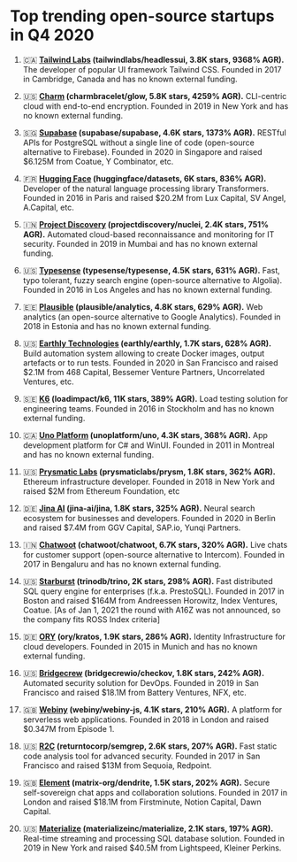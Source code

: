 # Top trending open-source startups in Q4 2020

1. 🇨🇦 **[Tailwind Labs](https://tailwindcss.com/) (tailwindlabs/headlessui, 3.8K stars, 9368% AGR).** The developer of popular UI framework Tailwind CSS. Founded in 2017 in Cambridge, Canada and has no known external funding.

2. 🇺🇸 **[Charm](https://charm.sh/) (charmbracelet/glow, 5.8K stars, 4259% AGR).** CLI-centric cloud with end-to-end encryption. Founded in 2019 in New York and has no known external funding.

3. 🇸🇬 **[Supabase](https://supabase.io) (supabase/supabase, 4.6K stars, 1373% AGR).** RESTful APIs for PostgreSQL without a single line of code (open-source alternative to Firebase). Founded in 2020 in Singapore and raised $6.125M from Coatue, Y Combinator, etc.

4. 🇫🇷 **[Hugging Face](https://huggingface.co/) (huggingface/datasets, 6K stars, 836% AGR).** Developer of the natural language processing library Transformers. Founded in 2016 in Paris and raised $20.2M from Lux Capital, SV Angel, A.Capital, etc.

5. 🇮🇳 **[Project Discovery](https://projectdiscovery.io/) (projectdiscovery/nuclei, 2.4K stars, 751% AGR).** Automated cloud-based reconnaissance and monitoring for IT security. Founded in 2019 in Mumbai and has no known external funding.

6. 🇺🇸 **[Typesense](https://typesense.org/) (typesense/typesense, 4.5K stars, 631% AGR).** Fast, typo tolerant, fuzzy search engine (open-source alternative to Algolia). Founded in 2016 in Los Angeles and has no known external funding.

7. 🇪🇪 **[Plausible](https://plausible.io) (plausible/analytics, 4.8K stars, 629% AGR).** Web analytics (an open-source alternative to Google Analytics). Founded in 2018 in Estonia and has no known external funding.

8. 🇺🇸 **[Earthly Technologies](https://earthly.dev/) (earthly/earthly, 1.7K stars, 628% AGR).** Build automation system allowing to create Docker images, output artefacts or to run tests. Founded in 2020 in San Francisco and raised $2.1M from 468 Capital, Bessemer Venture Partners, Uncorrelated Ventures, etc.

9. 🇸🇪 **[K6](https://k6.io/) (loadimpact/k6, 11K stars, 389% AGR).** Load testing solution for engineering teams. Founded in 2016 in Stockholm and has no known external funding.

10. 🇨🇦 **[Uno Platform](https://platform.uno/) (unoplatform/uno, 4.3K stars, 368% AGR).** App development platform for C# and WinUI. Founded in 2011 in Montreal and has no known external funding.

11. 🇺🇸 **[Prysmatic Labs](https://prysmaticlabs.com/) (prysmaticlabs/prysm, 1.8K stars, 362% AGR).** Ethereum infrastructure developer. Founded in 2018 in New York and raised $2M from Ethereum Foundation, etc

12. 🇩🇪 **[Jina AI](https://jina.ai/) (jina-ai/jina, 1.8K stars, 325% AGR).** Neural search ecosystem for businesses and developers. Founded in 2020 in Berlin and raised $7.4M from GGV Capital, SAP.io, Yunqi Partners.

13. 🇮🇳 **[Chatwoot](https://www.chatwoot.com/) (chatwoot/chatwoot, 6.7K stars, 320% AGR).** Live chats for customer support (open-source alternative to Intercom). Founded in 2017 in Bengaluru and has no known external funding.

14. 🇺🇸 **[Starburst](https://www.starburstdata.com/) (trinodb/trino, 2K stars, 298% AGR).** Fast distributed SQL query engine for enterprises (f.k.a. PrestoSQL). Founded in 2017 in Boston and raised $164M from Andreessen Horowitz, Index Ventures, Coatue. [As of Jan 1, 2021 the round with A16Z was not announced, so the company fits ROSS Index criteria]

15. 🇩🇪 **[ORY](https://www.ory.sh/) (ory/kratos, 1.9K stars, 286% AGR).** Identity Infrastructure for cloud developers. Founded in 2015 in Munich and has no known external funding.

16. 🇺🇸 **[Bridgecrew](https://bridgecrew.io/) (bridgecrewio/checkov, 1.8K stars, 242% AGR).** Automated security solution for DevOps. Founded in 2019 in San Francisco and raised $18.1M from Battery Ventures, NFX, etc.

17. 🇬🇧 **[Webiny](https://www.webiny.com/) (webiny/webiny-js, 4.1K stars, 210% AGR).** A platform for serverless web applications. Founded in 2018 in London and raised $0.347M from Episode 1.

18. 🇺🇸 **[R2C](https://r2c.dev/) (returntocorp/semgrep, 2.6K stars, 207% AGR).** Fast static code analysis tool for advanced security. Founded in 2017 in San Francisco and raised $13M from Sequoia, Redpoint.

19. 🇬🇧 **[Element](https://element.io/) (matrix-org/dendrite, 1.5K stars, 202% AGR).** Secure self-sovereign chat apps and collaboration solutions. Founded in 2017 in London and raised $18.1M from Firstminute, Notion Capital, Dawn Capital.

20. 🇺🇸 **[Materialize](https://materialize.io/) (materializeinc/materialize, 2.1K stars, 197% AGR).** Real-time streaming and processing SQL database solution. Founded in 2019 in New York and raised $40.5M from Lightspeed, Kleiner Perkins.
